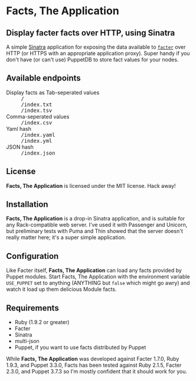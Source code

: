 # Facts, The Application
## Display facter facts over HTTP, using Sinatra

A simple [Sinatra](http://www.sinatrarb.com/) application for exposing the data available to [`facter`](http://puppetlabs.com/facter) over HTTP (or HTTPS with an appropriate application proxy). Super handy if you don't have (or can't use) PuppetDB to store fact values for your nodes.

## Available endpoints

<dl>
  <dt>Display facts as Tab-seperated values</dt>
    <dd><tt>/</tt></dd>
    <dd><tt>/index.txt</tt></dd>
    <dd><tt>/index.tsv</tt></dd>

  <dt>Comma-seperated values</dt>
    <dd><tt>/index.csv</tt></dd>

  <dt>Yaml hash</dt>
    <dd><tt>/index.yaml</tt></dd>
    <dd><tt>/index.yml</tt></dd>

  <dt>JSON hash</dt>
    <dd><tt>/index.json</tt></dd>
</dl>

## License
**Facts, The Application** is licensed under the MIT license. Hack away!

## Installation

**Facts, The Application** is a drop-in Sinatra application, and is suitable for any Rack-compatible web server. I've used it with Passenger and Unicorn, but preliminary tests with Puma and Thin showed that the server doesn't really matter here; it's a super simple application.

## Configuration

Like Facter itself, **Facts, The Application** can load any facts provided by Puppet modules. Start Facts, The Application with the environment variable `USE_PUPPET` set to anything (ANYTHING but `false` which might go awry) and watch it load up them delicious Module facts.

## Requirements
* Ruby (1.9.2 or greater)
* Facter
* Sinatra
* multi-json
* Puppet, if you want to use facts distributed by Puppet

While **Facts, The Application** was developed against Facter 1.7.0, Ruby 1.9.3, and Puppet 3.3.0, Facts has been tested against Ruby 2.1.5, Facter 2.3.0, and Puppet 3.7.3 so I'm mostly confident that it should work for you.
